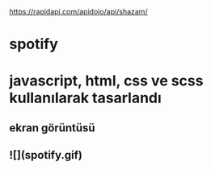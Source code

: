 https://rapidapi.com/apidojo/api/shazam/

 <h1> spotify <h1>

javascript, html, css ve scss kullanılarak tasarlandı

<h2> ekran görüntüsü <h2>
![](spotify.gif)
